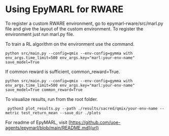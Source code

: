 # Using EpyMARL for RWARE

To register a custom RWARE environment, go to epymarl-rware/src/marl.py file and give the layout of the custom environment. To register the environment just run marl.py file.

To train a RL algorithm on the environment use the command.

```shell
python src/main.py --config=qmix --env-config=gymma with env_args.time_limit=500 env_args.key="marl:your-env-name" save_model=True
```

If common reward is sufficient, common_reward=True.

```shell
python src/main.py --config=qmix --env-config=gymma with env_args.time_limit=500 env_args.key="marl:your-env-name" save_model=True common_reward=True
```


To visualize results, run from the root folder.

```shell
 python3 plot_results.py --path ./results/sacred/qmix/your-env-name --metric test_return_mean --save_dir ./plots
```

For readme of EpyMARL, visit [https://github.com/uoe-agents/epymarl/blob/main/README.md](url)
 
